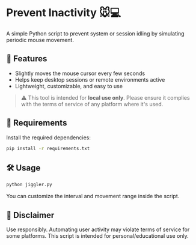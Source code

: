 # Prevent Inactivity 🐭💻

A simple Python script to prevent system or session idling by simulating periodic mouse movement.

## 🚀 Features

- Slightly moves the mouse cursor every few seconds  
- Helps keep desktop sessions or remote environments active  
- Lightweight, customizable, and easy to use

> ⚠️ This tool is intended for **local use only**. Please ensure it complies with the terms of service of any platform where it's used.

## 🧰 Requirements

Install the required dependencies:

```bash
pip install -r requirements.txt
```

## 🛠 Usage
```bash
python jiggler.py
```

You can customize the interval and movement range inside the script.

## 🙏 Disclaimer
Use responsibly. Automating user activity may violate terms of service for some platforms. This script is intended for personal/educational use only.